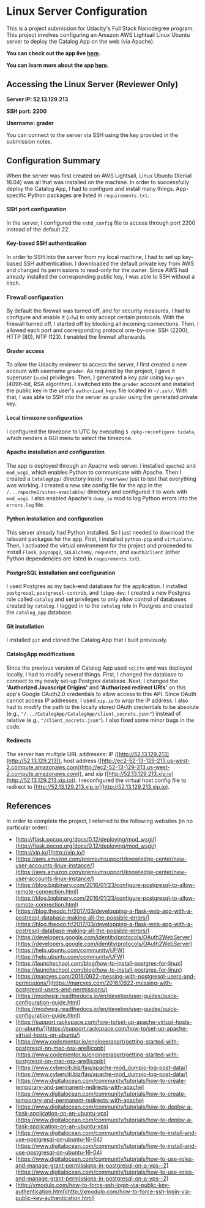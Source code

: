 # Linux Server Configuration
This is a project submission for Udacity's Full Stack Nanodegree program. This project involves configuring an Amazon AWS Lightsail Linux Ubuntu server to deploy the Catalog App on the web (via Apache).

**You can check out the app live [here](http://catalog.app.alvinkang.com).**

**You can learn more about the app [here](https://github.com/AlvinKang/CatalogApp).**

## Accessing the Linux Server (Reviewer Only)
**Server IP: 52.13.129.213**

**SSH port: 2200**

**Username: grader**

You can connect to the server via SSH using the key provided in the submission notes.

## Configuration Summary
When the server was first created on AWS Lightsail, Linux Ubuntu (Xenial 16.04) was all that was installed on the machine. In order to successfully deploy the Catalog App, I had to configure and install many things. App-specific Python packages are listed in `requirements.txt`.

#### SSH port configuration
In the server, I configured the `sshd_config` file to access through port 2200 instead of the default 22.
#### Key-based SSH authentication
In order to SSH into the server from my local machine, I had to set up key-based SSH authentication. I downloaded the default private key from AWS and changed its permissions to read-only for the owner. Since AWS had already installed the corresponding public key, I was able to SSH without a hitch.
#### Firewall configuration
By default the firewall was turned off, and for security measures, I had to configure and enable it (`ufw`) to only accept certain protocols. With the firewall turned off, I started off by blocking all incoming connections. Then, I allowed each port and corresponding protocol one-by-one: SSH (2200), HTTP (80), NTP (123). I enabled the firewall afterwards.
#### Grader access
To allow the Udacity reviewer to access the server, I first created a new account with username `grader`. As required by the project, I gave it superuser (`sudo`) privileges. Then, I generated a key pair using `key-gen` (4096-bit, RSA algorithm). I switched into the `grader` account and installed the public key in the user's `authorized_keys` file located in `~/.ssh/`. With that, I was able to SSH into the server as `grader` using the generated private key.
#### Local timezone configuration
I configured the timezone to UTC by executing `$ dpkg-reconfigure tzdata`, which renders a GUI menu to select the timezone.
#### Apache installation and configuration
The app is deployed through an Apache web server. I installed `apache2` and `mod_wsgi`, which enables Python to communicate with Apache. Then I created a `CatalogApp/` directory inside `/var/www/` just to test that everything was working. I created a new site config file for the app in the `/.../apache2/sites-available/` directory and configured it to work with `mod_wsgi`. I also enabled Apache's `dump_io` mod to log Python errors into the `errors.log` file.
#### Python installation and configuration
This server already had Python installed. So I just needed to download the relevant packages for the app. First, I installed `python-pip` and `virtualenv`. Then, I activated the virtual environment for the project and proceeded to install `Flask`, `psycopg2`, `SQLAlchemy`, `requests`, and `oauth2client` (other Python dependencies are listed in `requirements.txt`).
#### PostgreSQL installation and configuration
I used Postgres as my back-end database for the application. I installed `postgresql`, `postgresql-contrib`, and `libpq-dev`. I created a new Postgres role called `catalog` and set privileges to only allow control of databases created by `catalog`. I logged in to the `catalog` role in Postgres and created the `catalog_app` database.
#### Git installation
I installed `git` and cloned the Catalog App that I built previously.
#### CatalogApp modifications
Since the previous version of Catalog App used `sqlite` and was deployed locally, I had to modify several things. First, I changed the database to connect to my newly set-up Postgres database. Next, I changed the **'Authorized Javascript Origins'** and **'Authorized redirect URIs'** on this app's Google OAuth2.0 credentials to allow access to this API. Since OAuth cannot access IP addresses, I used `xip.io` to wrap the IP address. I also had to modify the path to the locally stored OAuth credentials to be absolute (e.g., `"/.../CatalogApp/CatalogApp/client_secrets.json"`) instead of relative (e.g., `"/client_secrets.json"`). I also fixed some minor bugs in the code.
#### Redirects
The server has multiple URL addresses: IP ([http://52.13.129.213](http://52.13.129.213)), host address ([http://ec2-52-13-129-213.us-west-2.compute.amazonaws.com](http://ec2-52-13-129-213.us-west-2.compute.amazonaws.com)), and xip ([http://52.13.129.213.xip.io](http://52.13.129.213.xip.io)). I reconfigured the virtual host config file to redirect to [http://52.13.129.213.xip.io](http://52.13.129.213.xip.io).

## References
In order to complete the project, I referred to the following websites (in no particular order):
* [http://flask.pocoo.org/docs/0.12/deploying/mod_wsgi/](http://flask.pocoo.org/docs/0.12/deploying/mod_wsgi/)
* [http://xip.io/](http://xip.io/)
* [https://aws.amazon.com/premiumsupport/knowledge-center/new-user-accounts-linux-instance/](https://aws.amazon.com/premiumsupport/knowledge-center/new-user-accounts-linux-instance/)
* [https://blog.bigbinary.com/2016/01/23/configure-postgresql-to-allow-remote-connection.html](https://blog.bigbinary.com/2016/01/23/configure-postgresql-to-allow-remote-connection.html)
* [https://blog.theodo.fr/2017/03/developping-a-flask-web-app-with-a-postresql-database-making-all-the-possible-errors/](https://blog.theodo.fr/2017/03/developping-a-flask-web-app-with-a-postresql-database-making-all-the-possible-errors/)
* [https://developers.google.com/identity/protocols/OAuth2WebServer](https://developers.google.com/identity/protocols/OAuth2WebServer)
* [https://help.ubuntu.com/community/UFW](https://help.ubuntu.com/community/UFW)
* [https://launchschool.com/blog/how-to-install-postgres-for-linux](https://launchschool.com/blog/how-to-install-postgres-for-linux)
* [https://marcyes.com/2016/0922-messing-with-postgresql-users-and-permissions/](https://marcyes.com/2016/0922-messing-with-postgresql-users-and-permissions/)
* [https://modwsgi.readthedocs.io/en/develop/user-guides/quick-configuration-guide.html](https://modwsgi.readthedocs.io/en/develop/user-guides/quick-configuration-guide.html)
* [https://support.rackspace.com/how-to/set-up-apache-virtual-hosts-on-ubuntu/](https://support.rackspace.com/how-to/set-up-apache-virtual-hosts-on-ubuntu/)
* [https://www.codementor.io/engineerapart/getting-started-with-postgresql-on-mac-osx-are8jcopb](https://www.codementor.io/engineerapart/getting-started-with-postgresql-on-mac-osx-are8jcopb)
* [https://www.cyberciti.biz/faq/apache-mod_dumpio-log-post-data/](https://www.cyberciti.biz/faq/apache-mod_dumpio-log-post-data/)
* [https://www.digitalocean.com/community/tutorials/how-to-create-temporary-and-permanent-redirects-with-apache](https://www.digitalocean.com/community/tutorials/how-to-create-temporary-and-permanent-redirects-with-apache)
* [https://www.digitalocean.com/community/tutorials/how-to-deploy-a-flask-application-on-an-ubuntu-vps](https://www.digitalocean.com/community/tutorials/how-to-deploy-a-flask-application-on-an-ubuntu-vps)
* [https://www.digitalocean.com/community/tutorials/how-to-install-and-use-postgresql-on-ubuntu-16-04](https://www.digitalocean.com/community/tutorials/how-to-install-and-use-postgresql-on-ubuntu-16-04)
* [https://www.digitalocean.com/community/tutorials/how-to-use-roles-and-manage-grant-permissions-in-postgresql-on-a-vps--2](https://www.digitalocean.com/community/tutorials/how-to-use-roles-and-manage-grant-permissions-in-postgresql-on-a-vps--2)
* [http://xmodulo.com/how-to-force-ssh-login-via-public-key-authentication.html](http://xmodulo.com/how-to-force-ssh-login-via-public-key-authentication.html)
